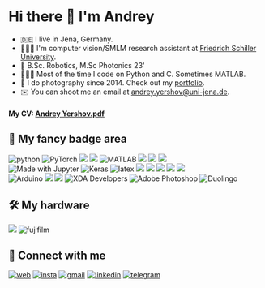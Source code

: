 # Hi there 👋 I'm Andrey

- 🇩🇪 I live in Jena, Germany.
- 👨🏻‍🎓 I'm computer vision/SMLM research assistant at [Friedrich Schiller University](https://www.physik.uni-jena.de/en/dem).
- 🤖 B.Sc. Robotics, M.Sc Photonics 23'
- 👨🏻‍💻 Most of the time I code on Python and C. Sometimes MATLAB.
- 📸 I do photography since 2014. Check out my [portfolio](https://behance.net/androbaza).
- ✉️ You can shoot me an email at [andrey.yershov@uni-jena.de](mailto:andrey.yershov@uni-jena.de).

#### My CV: [Andrey Yershov.pdf](https://github.com/androbaza/androbaza/raw/e8320be886f7394e971a6dab06732921c4f1898a/Andrey%20Yershov%20CV.pdf)

## 🧰 My fancy badge area

![python](https://img.shields.io/badge/python%20-%2314354C.svg?&style=for-the-badge&logo=python&logoColor=white) 
<img alt="PyTorch" src="https://img.shields.io/badge/PyTorch%20-%23EE4C2C.svg?&style=for-the-badge&logo=PyTorch&logoColor=white" /> 
![](https://img.shields.io/badge/C-00599C?style=for-the-badge&logo=c&logoColor=white) 
![](https://img.shields.io/badge/C%2B%2B-00599C?style=for-the-badge&logo=c%2B%2B&logoColor=white) 
<img alt="MATLAB" src="https://img.shields.io/badge/MATLAB%20-%230175C2.svg?&style=for-the-badge&logo=mathworks&logoColor=white"/> 
![](https://img.shields.io/badge/Shell_Script-121011?style=for-the-badge&logo=gnu-bash&logoColor=white) 
![](https://img.shields.io/badge/Linux-FCC624?style=for-the-badge&logo=linux&logoColor=black) 
![](https://img.shields.io/badge/Ubuntu-E95420?style=for-the-badge&logo=ubuntu&logoColor=white)       
![Made with Jupyter](https://camo.githubusercontent.com/7adba513e360fc04d78fe10bb6d810150ce502fc692be52905f923385655c04d/68747470733a2f2f696d672e736869656c64732e696f2f62616467652f4a7570797465722532302d2532334633373632362e7376673f267374796c653d666f722d7468652d6261646765266c6f676f3d4a757079746572266c6f676f436f6c6f723d7768697465)
<img alt="Keras" src="https://img.shields.io/badge/Keras%20-%23D00000.svg?&style=for-the-badge&logo=Keras&logoColor=white"/> 
![latex](https://img.shields.io/badge/latex-000000.svg?&style=for-the-badge&logo=actigraph&logoColor=white) 
![](https://img.shields.io/badge/Visual_Studio_Code-0078D4?style=for-the-badge&logo=visual%20studio%20code&logoColor=white) 
![](https://img.shields.io/badge/Docker-2CA5E0?style=for-the-badge&logo=docker&logoColor=white) 
![](https://img.shields.io/badge/Git-F05032?style=for-the-badge&logo=git&logoColor=white) 
![](https://camo.githubusercontent.com/c7b7cc7ee69f29e63d868190f2c26df123e4a5cdd2b87c7da409397bfd64020c/68747470733a2f2f696d672e736869656c64732e696f2f62616467652f70616e6461732532302d2532333135303435382e7376673f267374796c653d666f722d7468652d6261646765266c6f676f3d70616e646173266c6f676f436f6c6f723d7768697465) 
![](https://img.shields.io/badge/ROS-F05032?style=for-the-badge&logo=ros&logoColor=white)                 
<img alt="Arduino" src="https://img.shields.io/badge/-Arduino-00979D?style=for-the-badge&logo=Arduino&logoColor=white"/> ![](https://img.shields.io/badge/Google_Cloud-4285F4?style=for-the-badge&logo=google-cloud&logoColor=white) 
![](https://img.shields.io/badge/Ruby-CC342D?style=for-the-badge&logo=ruby&logoColor=white) 
<img alt="XDA Developers" src="https://img.shields.io/badge/XDA-Developers%20-%23AC6E2F.svg?&style=for-the-badge&logo=XDA-Developers&logoColor=white"/>
<img alt="Adobe Photoshop" src="https://img.shields.io/badge/adobe%20photoshop%20-%2331A8FF.svg?&style=for-the-badge&logo=adobe%20photoshop&logoColor=white"/>
<img alt="Duolingo" src="https://img.shields.io/badge/Duolingo%20-%234DC730.svg?&style=for-the-badge&logo=Duolingo&logoColor=white"/>
 
## 🛠 My hardware
![](https://img.shields.io/badge/Apple-MacBook_Air_M1-999999?style=for-the-badge&logo=apple&logoColor=white)
![fujifilm](https://img.shields.io/badge/FUJIFILM-X_S10%20-%23000000.svg?&style=for-the-badge&logo=fujifilm&logoColor=white)

## 🤝 Connect with me

[![web](https://img.shields.io/badge/androbaza%20-%23FFA500.svg?&style=for-the-badge&logo=rss&logoColor=white)](https://be.net/androbaza) [![insta](https://img.shields.io/badge/Instagram-E4405F?style=for-the-badge&logo=instagram&logoColor=white)](https://instagram.com/androbaza) [![gmail](https://img.shields.io/badge/Gmail-D14836?style=for-the-badge&logo=gmail&logoColor=white)](mailto:andrey.yershov@nu.edu.kz) [![linkedin](https://img.shields.io/badge/linkedin%20-%230077B5.svg?&style=for-the-badge&logo=linkedin&logoColor=white)](https://www.linkedin.com/in/andreyyershov) [![telegram](https://img.shields.io/badge/Telegram-2CA5E0?style=for-the-badge&logo=telegram&logoColor=white)](t.me/andreyyershov)
